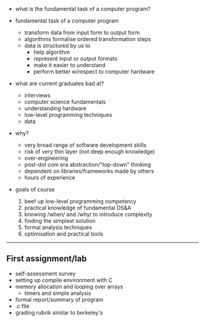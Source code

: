 * what is the fundamental task of a computer program?

* fundamental task of a computer program
  - transform data from input form to output form
  - algorithms formalise ordered transformation steps
  - data is structured by us to
    - help algorithm
    - represent input or output formats
    - make it easier to understand
    - perform better w/respect to computer hardware

* what are current graduates bad at?
  - interviews
  - computer science fundamentals
  - understanding hardware
  - low-level programming techniques
  - data

* why?
  - very broad range of software development skills
  - risk of very thin layer (not deep enough knowledge)
  - over-engineering
  - post-dot com era abstraction/"top-down" thinking
  - dependent on libraries/frameworks made by others
  - hours of experience

* goals of course
  1. beef up low-level programming competency
  2. practical knowledge of fundamental DS&A
  3. knowing /when/ and /why/ to introduce complexity
  4. finding the simplest solution
  5. formal analysis techniques
  6. optimisation and practical tools

-------------------------------------------------------

First assignment/lab
--------------------
- self-assessment survey
- setting up compile environment with C
- memory allocation and looping over arrays
  + timers and simple analysis
- formal report/summary of program
- .c file
- grading rubrik similar to berkeley's
